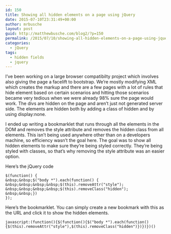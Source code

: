 ```yaml
---
id: 150
title: Showing all hidden elements on a page using jQuery
date: 2015-07-10T23:31:49+00:00
author: mrbusche
layout: post
guid: http://matthewbusche.com/blog2/?p=150
permalink: /2015/07/10/showing-all-hidden-elements-on-a-page-using-jquery/
categories:
  - jQuery
tags:
  - hidden fields
  - jquery
---
```

I&#8217;ve been working on a large browser compatibilty project which involves also giving the page a facelift to bootstrap. We&#8217;re mostly modifying XML which creates the markup and there are a few pages with a lot of rules that hide element based on certain scenarios and hitting those scenarios became very tedious when we were already 98% sure the page would work. The divs are hidden on the page and aren&#8217;t just not generated server side. The elements are hidden both by adding a class of hidden and by using display:none.

I ended up writing a bookmarklet that runs through all the elements in the DOM and removes the style attribute and removes the hidden class from all elements. This isn&#8217;t being used anywhere other than on a developers machine, so efficiency wasn&#8217;t the goal here. The goal was to show all hidden elements to make sure they&#8217;re being styled correctly. They&#8217;re being styled with classes, so that&#8217;s why removing the style attribute was an easier option.

Here&#8217;s the jQuery code

    $(function() {
    &nbsp;&nbsp;$("body *").each(function() {
    &nbsp;&nbsp;&nbsp;&nbsp;$(this).removeAttr("style");
    &nbsp;&nbsp;&nbsp;&nbsp;$(this).removeClass("hidden");
    &nbsp;&nbsp;})
    });
    

Here&#8217;s the bookmarklet. You can simply create a new bookmark with this as the URL and click it to show the hidden elements.

    
    javascript:(function(){$(function(){$("body *").each(function(){$(this).removeAttr("style"),$(this).removeClass("hidden")})})})()